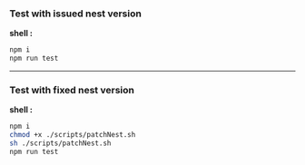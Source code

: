 ### Test with issued nest version

**shell :**

```sh
npm i
npm run test
```

---

### Test with fixed nest version

**shell :**

```sh
npm i
chmod +x ./scripts/patchNest.sh
sh ./scripts/patchNest.sh
npm run test
```